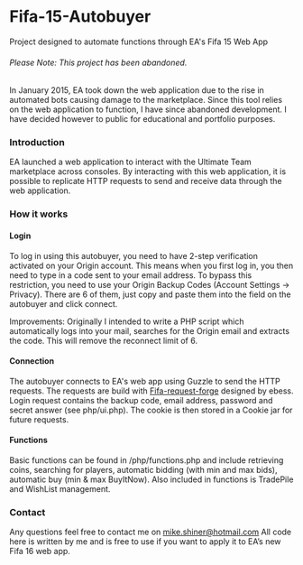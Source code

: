 # Fifa-15-Autobuyer
Project designed to automate functions through EA's Fifa 15 Web App

###### Please Note: This project has been abandoned.
In January 2015, EA took down the web application due to the rise in automated bots causing damage to the marketplace. Since this tool relies on the web application to function, I have since abandoned development. I have decided however to public for educational and portfolio purposes.


### Introduction
EA launched a web application to interact with the Ultimate Team marketplace across consoles. By interacting with this web application, it is possible to replicate HTTP requests to send and receive data through the web application.

### How it works

#### Login
To log in using this autobuyer, you need to have 2-step verification activated on your Origin account. This means when you first log in, you then need to type in a code sent to your email address. To bypass this restriction, you need to use your Origin Backup Codes (Account Settings -> Privacy). There are 6 of them, just copy and paste them into the field on the autobuyer and click connect.

Improvements: Originally I intended to write a PHP script which automatically logs into your mail, searches for the Origin email and extracts the code. This will remove the reconnect limit of 6.

#### Connection
The autobuyer connects to EA's web app using Guzzle to send the HTTP requests. The requests are build with [Fifa-request-forge](https://github.com/ebess/Fifa-15-Ultimate-Team-WebApp-Api) designed by ebess. Login request contains the backup code, email address, password and secret answer (see php/ui.php).
The cookie is then stored in a Cookie jar for future requests.

#### Functions
Basic functions can be found in /php/functions.php and include retrieving coins, searching for players, automatic bidding (with min and max bids), automatic buy (min & max BuyItNow). Also included in functions is TradePile and WishList management.

### Contact
Any questions feel free to contact me on mike.shiner@hotmail.com
All code here is written by me and is free to use if you want to apply it to EA’s new Fifa 16 web app.
